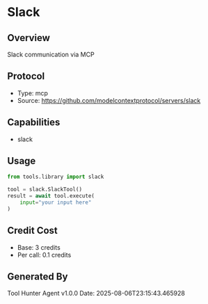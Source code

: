 # Slack

## Overview
Slack communication via MCP

## Protocol
- Type: mcp
- Source: https://github.com/modelcontextprotocol/servers/slack

## Capabilities
- slack

## Usage
```python
from tools.library import slack

tool = slack.SlackTool()
result = await tool.execute(
    input="your input here"
)
```

## Credit Cost
- Base: 3 credits
- Per call: 0.1 credits

## Generated By
Tool Hunter Agent v1.0.0
Date: 2025-08-06T23:15:43.465928
